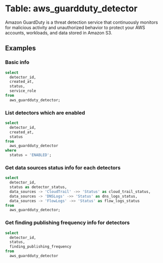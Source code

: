 # Table: aws_guardduty_detector

Amazon GuardDuty is a threat detection service that continuously monitors for malicious activity and unauthorized behavior to protect your AWS accounts, workloads, and data stored in Amazon S3.

## Examples

### Basic info

```sql
select
  detector_id,
  created_at,
  status,
  service_role
from
  aws_guardduty_detector;
```


### List detectors which are enabled

```sql
select
  detector_id,
  created_at,
  status
from
  aws_guardduty_detector
where
  status = 'ENABLED';
```


### Get data sources status info for each detectors

```sql
select
  detector_id,
  status as detector_status,
  data_sources -> 'CloudTrail' ->> 'Status' as cloud_trail_status,
  data_sources -> 'DNSLogs' ->> 'Status' as dns_logs_status,
  data_sources -> 'FlowLogs' ->> 'Status' as flow_logs_status
from
  aws_guardduty_detector;
```


### Get finding publishing frequency info for detectors

```sql
select
  detector_id,
  status,
  finding_publishing_frequency
from
  aws_guardduty_detector
```